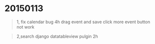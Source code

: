 20150113
===

> 1, fix calendar bug  4h
    drag event and save
    click more event button not work
    
> 2,search django datatableview pulgin 2h
    
    
